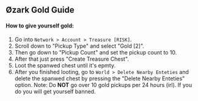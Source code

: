 ## Øzark Gold Guide

#### How to give yourself gold:
1. Go into `Network > Account > Treasure [RISK]`.
2. Scroll down to "Pickup Type" and select "Gold [2]".
3. Then go down to "Pickup Count" and set the pickup count to 10.
4. After that just press "Create Treasure Chest".
5. Loot the spanwed chest until it's epmty.
6. After you finished looting, go to `World > Delete Nearby Enteties` and delete the spanwed chest by pressing the "Delete Nearby Enteties" option.
Note: Do **NOT** go over 10 gold pickups per 24 hours (irl). If you do you will get yourself banned.